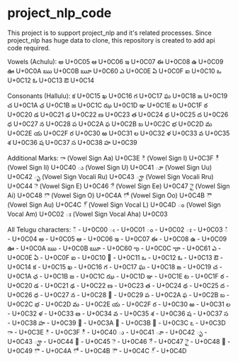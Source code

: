 # project_nlp_code
This project is to support project_nlp and it's related processes. Since project_nlp has huge data to clone, this repository is created to add api code required. 

Vowels (Achulu):
అ U+0C05 ఆ U+0C06 ఇ U+0C07 ఈ U+0C08 ఉ U+0C09 ఊ U+0C0A ఋ U+0C0B
ౠ U+0C60 ఎ U+0C0E ఏ U+0C0F ఐ U+0C10 ఒ U+0C12 ఓ U+0C13 ఔ U+0C14

Consonants (Hallulu):
క U+0C15 ఖ U+0C16 గ U+0C17 ఘ U+0C18 ఙ U+0C19 చ U+0C1A ఛ U+0C1B
జ U+0C1C ఝ U+0C1D ఞ U+0C1E ట U+0C1F ఠ U+0C20 డ U+0C21 ఢ U+0C22
ణ U+0C23 త U+0C24 థ U+0C25 ద U+0C26 ధ U+0C27 న U+0C28 ప U+0C2A
ఫ U+0C2B బ U+0C2C భ U+0C2D మ U+0C2E య U+0C2F ర U+0C30 ఱ U+0C31
ల U+0C32 ళ U+0C33 వ U+0C35 శ U+0C36 ష U+0C37 స U+0C38 హ U+0C39

Additional Marks:
ా (Vowel Sign Aa) U+0C3E ి (Vowel Sign I) U+0C3F ీ (Vowel Sign Ii) U+0C40
ు (Vowel Sign U) U+0C41 ూ (Vowel Sign Uu) U+0C42 ృ (Vowel Sign Vocali Ru) U+0C43
ౄ (Vowel Sign Vocali Rru) U+0C44 ె (Vowel Sign E) U+0C46 ే (Vowel Sign Ee) U+0C47
ై (Vowel Sign Ai) U+0C48 ొ (Vowel Sign O) U+0C4A ో (Vowel Sign Oo) U+0C4B
ౌ (Vowel Sign Au) U+0C4C ్ (Vowel Sign Vocal L) U+0C4D
ం (Vowel Sign Vocal Am) U+0C02 ః (Vowel Sign Vocal Aha) U+0C03

All Telugu characters:
ఀ - U+0C00 ఁ - U+0C01 ం - U+0C02 ః - U+0C03 ఄ - U+0C04 అ - U+0C05 ఆ - U+0C06
ఇ - U+0C07 ఈ - U+0C08 ఉ - U+0C09 ఊ - U+0C0A ఋ - U+0C0B ౠ - U+0C60 ఌ - U+0C0C
ౡ - U+0C61 ఎ - U+0C0E ఏ - U+0C0F ఐ - U+0C10 ఑ - U+0C11 ఒ - U+0C12 ఓ - U+0C13
ఔ - U+0C14 క - U+0C15 ఖ - U+0C16 గ - U+0C17 ఘ - U+0C18 ఙ - U+0C19 చ - U+0C1A
ఛ - U+0C1B జ - U+0C1C ఝ - U+0C1D ఞ - U+0C1E ట - U+0C1F ఠ - U+0C20 డ - U+0C21
ఢ - U+0C22 ణ - U+0C23 త - U+0C24 థ - U+0C25 ద - U+0C26 ధ - U+0C27 న - U+0C28
఩ - U+0C29 ప - U+0C2A ఫ - U+0C2B బ - U+0C2C భ - U+0C2D మ - U+0C2E య - U+0C2F
ర - U+0C30 ఱ - U+0C31 ల - U+0C32 ళ - U+0C33 ఴ - U+0C34 వ - U+0C35 శ - U+0C36
ష - U+0C37 స - U+0C38 హ - U+0C39 ఺ - U+0C3A ఻ - U+0C3B ఼ - U+0C3C ఽ - U+0C3D
ా - U+0C3E ి - U+0C3F ీ - U+0C40 ు - U+0C41 ూ - U+0C42 ృ - U+0C43 ౄ - U+0C44
౅ - U+0C45 ె - U+0C46 ే - U+0C47 ై - U+0C48 ౉ - U+0C49 ొ - U+0C4A ో - U+0C4B
ౌ - U+0C4C ్ - U+0C4D
